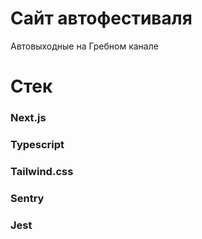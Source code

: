 # Сайт автофестиваля

Автовыходные на Гребном канале

# Стек

### Next.js

### Typescript

### Tailwind.css

### Sentry

### Jest
